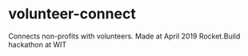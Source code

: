 # volunteer-connect
Connects non-profits with volunteers. Made at April 2019 Rocket.Build hackathon at WIT
